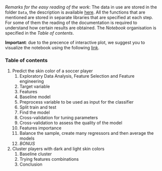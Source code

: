 *Remarks for the easy reading of the work*:
The data in use are stored in the folder `Data`, the description is available [here](https://github.com/ADAEPFL/Homework/blob/master/04%20-%20Applied%20ML/DATA.md).
All the functions that are mentioned are stored in separate libraries that are specified at each step. For some of them the reading of the documentation is required to understand how certain results are obtained. 
The *Notebook* organisation is specified in the *Table of contents*.

__Important__: due to the precence of interactive plot, we suggest you to visualize the notebook using the following [link](http://nbviewer.jupyter.org/github/CriMenghini/ADA_Homeworks/blob/master/Homework_4/Hw_4.ipynb).

### Table of contents
1. Predict the skin color of a soccer player
    1. Exploratory Data Analysis, Feature Selection and Feature engineering
     1. Target variable
     2. Features
    2. Baseline model
     1. Preprocess variable to be used as input for the classifier
     2. Split train and test
	3. Find the model
     1. Cross-validation for tuning parameters
     2. Cross-validation to assess the quality of the model
    4. Features importance
    5. Balance the sample, create many regressors and then average the models
	6. *BONUS*
2. Cluster players with dark and light skin colors
    1. Baseline cluster
    2. Trying features combinations
    3. Conclusion